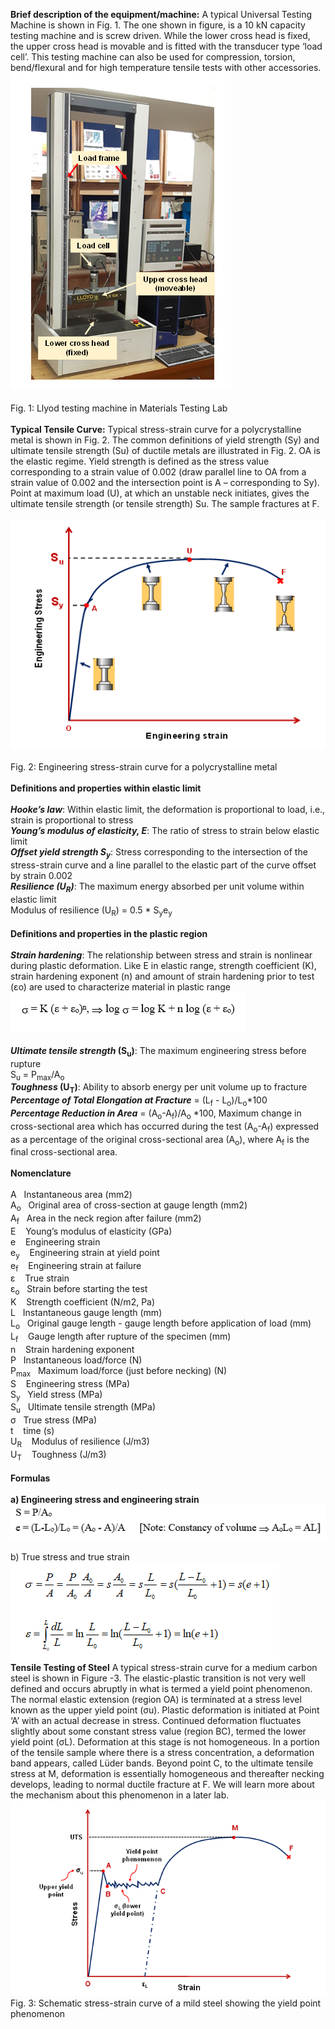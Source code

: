 <b>Brief description of the equipment/machine:</b> A typical Universal Testing Machine is shown in Fig. 1. The one shown in figure, is a 10 kN capacity testing machine and is screw driven. While the lower cross head is fixed, the upper cross head is movable and is fitted with the transducer type ‘load cell’. This testing machine can also be used for compression, torsion, bend/flexural and for high temperature tensile tests with other accessories. <br>
<img src="images/tensile_test.PNG"><br><br>
Fig. 1: Llyod testing machine in Materials Testing Lab<br><br>
<b>Typical Tensile Curve:</b> Typical stress-strain curve for a polycrystalline metal is shown in Fig. 2. The common definitions of yield strength (Sy) and ultimate tensile strength (Su) of ductile metals are illustrated in Fig. 2. OA is the elastic regime. Yield strength is defined as the stress value corresponding to a strain value of 0.002 (draw parallel line to OA from a strain value of 0.002 and the intersection point is A – corresponding to Sy). Point at maximum load (U), at which an unstable neck initiates, gives the ultimate tensile strength (or tensile strength) Su. The sample fractures at F.<br><br>
<img src="images/tensile_test1.PNG"><br><br>
Fig. 2: Engineering stress-strain curve for a polycrystalline metal<br><br>
<b>Definitions and properties within elastic limit</b><br><br>
<b><i>Hooke’s law</i></b>: Within elastic limit, the deformation is proportional to load, i.e., strain is proportional to stress<br>
<b><i>Young’s modulus of elasticity, E</i></b>: The ratio of stress to strain below elastic limit<br>
<b><i>Offset yield strength S<sub>y</sub></i></b>: Stress corresponding to the intersection of the stress-strain curve and a line parallel to the elastic part of the curve offset by strain 0.002<br>
<b><i>Resilience (U<sub>R</sub>)</i></b>: The maximum energy absorbed per unit volume within elastic limit<br>
Modulus of resilience (U<sub>R</sub>) = 0.5 * S<sub>y</sub>e<sub>y</sub><br><br>
<b>Definitions and properties in the plastic region</b><br><br>
<b><i>Strain hardening</i></b>: The relationship between stress and strain is nonlinear during plastic deformation. Like E in elastic range, strength coefficient (K), strain hardening exponent (n) and amount of strain hardening prior to test (εo) are used to characterize material in plastic range
<img src="images/strain_hardening.PNG"><br><br>
<b><i>Ultimate tensile strength</i> (S<sub>u</sub>)</b>: The maximum engineering stress before rupture <br>
S<sub>u</sub> = P<sub>max</sub>/A<sub>o</sub><br>
<b><i>Toughness</i> (U<sub>T</sub>)</b>: Ability to absorb energy per unit volume up to fracture<br>
<b><i>Percentage of Total Elongation at Fracture</i></b> = (L<sub>f</sub> - L<sub>o</sub>)/L<sub>o</sub>*100<br>
<b><i>Percentage Reduction in Area</i></b> = (A<sub>o</sub>-A<sub>f</sub>)/A<sub>o</sub> *100, Maximum change in cross-sectional area which has occurred during the test (A<sub>o</sub>-A<sub>f</sub>) expressed as a percentage of the original cross-sectional area (A<sub>o</sub>), where A<sub>f</sub> is the final cross-sectional area.
<br><br>
<b>Nomenclature</b><br><br>
A	&nbsp;&nbsp;Instantaneous area (mm2)<br>
A<sub>o</sub>	&nbsp;&nbsp;Original area of cross-section at gauge length (mm2)<br>
A<sub>f</sub>&nbsp;&nbsp;	Area in the neck region after failure (mm2)<br>
E &nbsp;&nbsp;	Young’s modulus of elasticity (GPa)<br>
e	&nbsp;&nbsp; Engineering strain<br>
e<sub>y</sub>	&nbsp;&nbsp; Engineering strain at yield point<br>
e<sub>f</sub> &nbsp;&nbsp;	Engineering strain at failure<br>
ε &nbsp;&nbsp;	True strain	<br>
ε<sub>o</sub>	&nbsp;&nbsp;Strain before starting the test<br>
K &nbsp;&nbsp; Strength coefficient (N/m2, Pa)<br>
L	&nbsp;&nbsp;Instantaneous gauge length (mm)<br>
L<sub>o</sub>	&nbsp;&nbsp;Original gauge length - gauge length before application of load (mm)<br>
L<sub>f</sub> &nbsp;&nbsp;	Gauge length after rupture of the specimen (mm)<br>
n	&nbsp;&nbsp; Strain hardening exponent<br>
P	&nbsp;&nbsp;Instantaneous load/force (N)<br>
P<sub>max</sub>	&nbsp;&nbsp;Maximum load/force (just before necking) (N)<br>
S	&nbsp;&nbsp; Engineering stress (MPa)<br>
S<sub>y</sub>	&nbsp;&nbsp;Yield stress (MPa)<br>
S<sub>u</sub>	&nbsp;&nbsp;Ultimate tensile strength (MPa)<br>
&sigma;	&nbsp;&nbsp;True stress (MPa)<br>
t	&nbsp;&nbsp; time (s)<br>
U<sub>R</sub> &nbsp;&nbsp;	Modulus of resilience (J/m3)<br>
U<sub>T</sub> &nbsp;&nbsp;	Toughness (J/m3)<br><br>
<b>Formulas</b><br><br>
<b>a)	Engineering stress and engineering strain</b><br>
<img src="images/formula1.PNG"><br>
<br>b)	True stress and true strain<br>
<img src="images/formula2.PNG"><br>
<b>Tensile Testing of Steel</b>
A typical stress-strain curve for a medium carbon steel is shown in Figure -3. The elastic-plastic transition is not very well defined and occurs abruptly in what is termed a yield point phenomenon. The normal elastic extension (region OA) is terminated at a stress level known as the upper yield point (σu). Plastic deformation is initiated at Point ‘A’ with an actual decrease in stress. Continued deformation fluctuates slightly about some constant stress value (region BC), termed the lower yield point (σL). Deformation at this stage is not homogeneous. In a portion of the tensile sample where there is a stress concentration, a deformation band appears, called Lüder bands. Beyond point C, to the ultimate tensile stress at M, deformation is essentially homogeneous and thereafter necking develops, leading to normal ductile fracture at F. We will learn more about the mechanism about this phenomenon in a later lab.<br>
<img src="images/tensile_graph.PNG"><br>
Fig. 3: Schematic stress-strain curve of a mild steel showing the yield point phenomenon<br>




